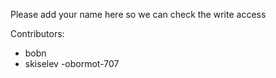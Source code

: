 Please add your name here so we can check the write access

Contributors:

- bobn
- skiselev
-obormot-707
